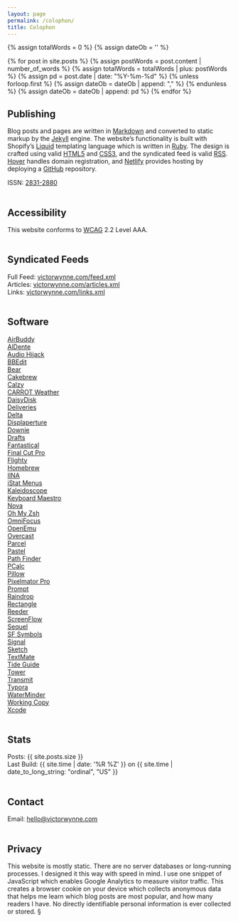 ```yaml
---
layout: page
permalink: /colophon/
title: Colophon
---
```


{% assign totalWords = 0 %}
{% assign dateOb = '' %}

{% for post in site.posts %}
	{% assign postWords = post.content | number_of_words %}
	{% assign totalWords = totalWords | plus:  postWords %}
	{% assign pd = post.date | date: "%Y-%m-%d" %}
	{% unless forloop.first %}
		{% assign dateOb = dateOb | append: "," %}
	{% endunless %}
	{% assign dateOb = dateOb | append: pd %}
{% endfor %}

## Publishing

Blog posts and pages are written in [Markdown](https://daringfireball.net/projects/markdown/) and converted to static markup by the [Jekyll](https://jekyllrb.com) engine. The website’s functionality is built with Shopify’s [Liquid](https://shopify.github.io/liquid/) templating language which is written in [Ruby](https://www.ruby-lang.org/en/). The design is crafted using valid [HTML5](https://validator.w3.org/nu/?doc=https%3A%2F%2Fvictorwynne.com%2F) and [CSS3](https://jigsaw.w3.org/css-validator/validator?uri=https%3A%2F%2Fvictorwynne.com&profile=css3svg&usermedium=all&warning=0&vextwarning=), and the syndicated feed is valid [RSS](https://validator.w3.org/feed/check.cgi?url=https%3A%2F%2Fvictorwynne.com%2Ffeed.xml). [Hover](https://hover.com/) handles domain registration, and [Netlify](https://www.netlify.com) provides hosting by deploying a [GitHub](https://www.github.com/victorwynne/victorwynne/) repository.

ISSN: [2831-2880](https://portal.issn.org/resource/ISSN/2831-2880)<br><br>

## Accessibility

This website conforms to [WCAG](https://www.levelaccess.com/understanding-wcag/) 2.2 Level AAA.
<br><br>

## Syndicated Feeds

Full Feed: [victorwynne.com/feed.xml](https://victorwynne.com/feed.xml)<br>
Articles: [victorwynne.com/articles.xml](https://victorwynne.com/articles.xml)<br>
Links: [victorwynne.com/links.xml](https://victorwynne.com/links.xml)<br><br>

## Software

[AirBuddy](https://v2.airbuddy.app)<br>
[AlDente](https://apphousekitchen.com)<br>
[Audio Hijack](https://rogueamoeba.com/audiohijack)<br>
[BBEdit](https://www.barebones.com/products/bbedit)<br>
[Bear](https://bear.app)<br>
[Cakebrew](https://www.cakebrew.com)<br>
[Calzy](https://www.calzy.app)<br>
[CARROT Weather](https://www.meetcarrot.com/weather)<br>
[DaisyDisk](https://daisydiskapp.com)<br>
[Deliveries](https://deliveries.app/en.html)<br>
[Delta](https://deltaemulatorapp.com)<br>
[Displaperture](https://manytricks.com/displaperture)<br>
[Downie](https://software.charliemonroe.net/downie)<br>
[Drafts](https://getdrafts.com/)<br>
[Fantastical](https://flexibits.com/fantastical)<br>
[Final Cut Pro](https://www.apple.com/final-cut-pro/)<br>
[Flighty](https://www.flightyapp.com)<br>
[Homebrew](https://brew.sh)<br>
[IINA](https://iina.io)<br>
[iStat Menus](https://bjango.com/mac/istatmenus)<br>
[Kaleidoscope](https://kaleidoscope.app)<br>
[Keyboard Maestro](https://www.keyboardmaestro.com/main/)<br>
[Nova](https://nova.app)<br>
[Oh My Zsh](https://ohmyz.sh)<br>
[OmniFocus](https://www.omnigroup.com/omnifocus/)<br>
[OpenEmu](https://openemu.org)<br>
[Overcast](https://overcast.fm)<br>
[Parcel](https://parcelapp.net)<br>
[Pastel](https://www.highcaffeinecontent.com/blog/20200610-Pastel)<br>
[Path Finder](https://www.cocoatech.io)<br>
[PCalc](https://www.pcalc.com/mac)<br>
[Pillow](https://pillow.app)<br>
[Pixelmator Pro](https://www.pixelmator.com/pro)<br>
[Prompt](https://panic.com/prompt/)<br>
[Raindrop](https://raindrop.io)<br>
[Rectangle](https://rectangleapp.com)<br>
[Reeder](https://reederapp.com)<br>
[ScreenFlow](https://www.telestream.net/screenflow/overview.htm)<br>
[Sequel](https://www.getsequel.app)<br>
[SF Symbols](https://developer.apple.com/sf-symbols)<br>
[Signal](https://signal.org)<br>
[Sketch](https://www.sketch.com)<br>
[TextMate](https://macromates.com)<br>
[Tide Guide](https://www.tideguide.com)<br>
[Tower](https://www.git-tower.com/mac)<br>
[Transmit](https://panic.com/transmit)<br>
[Typora](https://typora.io)<br>
[WaterMinder](https://waterminder.com)<br>
[Working Copy](https://workingcopyapp.com)<br>
[Xcode](https://developer.apple.com/xcode)<br><br>

## Stats

Posts: {{ site.posts.size }}<br>
Last Build: {{ site.time | date: '%R %Z' }} on {{ site.time | date_to_long_string: "ordinal", "US" }}<br><br>

## Contact

Email: hello@victorwynne.com<br><br>

## Privacy

This website is mostly static. There are no server databases or long-running processes. I designed it this way with speed in mind. I use one snippet of JavaScript which enables Google Analytics to measure visitor traffic. This creates a browser cookie on your device which collects anonymous data that helps me learn which blog posts are most popular, and how many readers I have. No directly identifiable personal information is ever collected or stored. §
<br><br>
